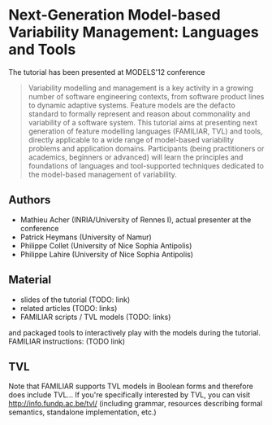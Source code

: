 # Next-Generation Model-based Variability Management: Languages and Tools

The tutorial has been presented at MODELS'12 conference 

> Variability modelling and management is a key activity in a growing
> number of software engineering contexts, from software product lines to dynamic
> adaptive systems. Feature models are the defacto standard to formally represent
> and reason about commonality and variability of a software system. This tutorial
> aims at presenting next generation of feature modelling languages (FAMILIAR, TVL) and tools,
> directly applicable to a wide range of model-based variability problems and application
> domains. Participants (being practitioners or academics, beginners or advanced)
> will learn the principles and foundations of languages and tool-supported
> techniques dedicated to the model-based management of variability.

## Authors

 * Mathieu Acher (INRIA/University of Rennes I), actual presenter at the conference
 * Patrick Heymans (University of Namur)
 * Philippe Collet (University of Nice Sophia Antipolis)
 * Philippe Lahire (University of Nice Sophia Antipolis)

## Material

 * slides of the tutorial (TODO: link)
 * related articles (TODO: links)
 * FAMILIAR scripts / TVL models (TODO: links)
 
and packaged tools to interactively play with the models during the tutorial.
FAMILIAR instructions: (TODO link)


## TVL

Note that FAMILIAR supports TVL models in Boolean forms and therefore does include TVL...
If you're specifically interested by TVL, you can visit  http://info.fundp.ac.be/tvl/ (including grammar, resources describing formal semantics, standalone implementation, etc.)


